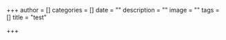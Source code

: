 +++
author = []
categories = []
date = ""
description = ""
image = ""
tags = []
title = "test"

+++
